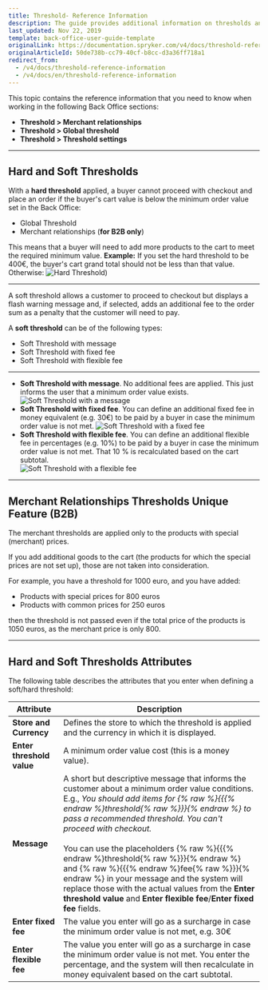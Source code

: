 ```yaml
---
title: Threshold- Reference Information
description: The guide provides additional information on thresholds and types of soft thresholds when working with thresholds in the Back Office.
last_updated: Nov 22, 2019
template: back-office-user-guide-template
originalLink: https://documentation.spryker.com/v4/docs/threshold-reference-information
originalArticleId: 50de738b-cc79-40cf-b8cc-d3a36ff718a1
redirect_from:
  - /v4/docs/threshold-reference-information
  - /v4/docs/en/threshold-reference-information
---
```


This topic contains the reference information that you need to know when working in the following Back Office sections:
* **Threshold > Merchant relationships** 
* **Threshold > Global threshold** 
* **Threshold > Threshold settings** 
***
## Hard and Soft Thresholds

With a **hard threshold** applied, a buyer cannot proceed with checkout and place an order if the buyer's cart value is below the minimum order value set in the Back Office:
* Global Threshold
* Merchant relationships (**for B2B only**)

This means that a buyer will need to add more products to the cart to meet the required minimum value.
**Example:**
If you set the hard threshold to be 400€, the buyer's cart grand total should not be less than that value. Otherwise:
    ![Hard Threshold)](https://spryker.s3.eu-central-1.amazonaws.com/docs/User+Guides/Back+Office+User+Guides/Threshold/Threshold:+Reference+Information/Hard+Threshold.gif) 
***
A soft threshold allows a customer to proceed to checkout but displays a flash warning message and, if selected, adds an additional fee to the order sum as a penalty that the customer will need to pay.

A **soft threshold** can be of the following types:
* Soft Threshold with message
* Soft Threshold with fixed fee
* Soft Threshold with flexible fee
***
* **Soft Threshold with message**. No additional fees are applied. This just informs the user that a minimum order value exists.
    ![Soft Threshold with a message](https://spryker.s3.eu-central-1.amazonaws.com/docs/User+Guides/Back+Office+User+Guides/Threshold/Threshold:+Reference+Information/soft-threshold-with-message.gif) 
* **Soft Threshold with fixed fee**. You can define an additional fixed fee in money equivalent (e.g. 30€) to be paid by a buyer in case the minimum order value is not met.
    ![Soft Threshold with a fixed fee](https://spryker.s3.eu-central-1.amazonaws.com/docs/User+Guides/Back+Office+User+Guides/Threshold/Threshold:+Reference+Information/soft-threshold-with-fixed-fee.gif) 
* **Soft Threshold with flexible fee**. You can define an additional flexible fee in percentages (e.g. 10%) to be paid by a buyer in case the minimum order value is not met. That 10 % is recalculated based on the cart subtotal.  
    ![Soft Threshold with a flexible fee](https://spryker.s3.eu-central-1.amazonaws.com/docs/User+Guides/Back+Office+User+Guides/Threshold/Threshold:+Reference+Information/soft-threshold-with-flexible-fee.gif)  
 ***
## Merchant Relationships Thresholds Unique Feature (B2B)
The merchant thresholds are applied only to the products with special (merchant) prices.

If you add additional goods to the cart (the products for which the special prices are not set up), those are not taken into consideration.

For example, you have a threshold for 1000 euro, and you have added:
* Products with special prices for 800 euros
* Products with common prices for 250 euros

then the threshold is not passed even if the total price of the products is 1050 euros, as the merchant price is only 800.
***
## Hard and Soft Thresholds Attributes
The following table describes the attributes that you enter when defining a soft/hard threshold:

| Attribute |Description|
| --- | --- |
|**Store and Currency** | Defines the store to which the threshold is applied and the currency in which it is displayed. |
|**Enter threshold value**| A minimum order value cost (this is a money value).|
|**Message** |A short but descriptive message that informs the customer about a minimum order value conditions. E.g., _You should add items for {% raw %}{{{% endraw %}threshold{% raw %}}}{% endraw %} to pass a recommended threshold. You can't proceed with checkout._ </br></br>You can use the placeholders {% raw %}{{{% endraw %}threshold{% raw %}}}{% endraw %} and {% raw %}{{{% endraw %}fee{% raw %}}}{% endraw %} in your message and the system will replace those with the actual values from the **Enter threshold value** and **Enter flexible fee**/**Enter fixed fee** fields.|
| **Enter fixed fee** |The value you enter will go as a surcharge in case the minimum order value is not met, e.g. 30€|
| **Enter flexible fee** |The value you enter will go as a surcharge in case the minimum order value is not met. You enter the percentage, and the system will then recalculate in money equivalent based on the cart subtotal.|
